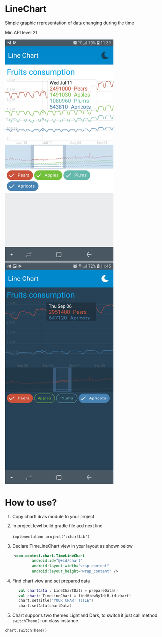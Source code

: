 # LineChart
Simple graphic representation of data changing during the time

Min API level 21

<p float="left">
   <img src="https://github.com/Windmill-hq/LineChart/blob/readme/images/day.jpg" alt="drawing" width="350"/>
   <img src="https://github.com/Windmill-hq/LineChart/blob/readme/images/night.jpg" alt="drawing" width="350"/>
</p>

# How to use?

1. Copy chartLib as module to your project 
2. In project level build.gradle file add next line  <br />
  <code>  implementation project(':chartLib')  </code> 
  
3. Declare TimeLineChart view in your layout as shown below
```xml
    <com.contest.chart.TimeLineChart
            android:id="@+id/chart"
            android:layout_width="wrap_content"
            android:layout_height="wrap_content" /> 
```

4. Find chart view and set prepared data
  ```kotlin 
        val chartData : LineChartData = prepareData()
        val chart: TimeLineChart = findViewById(R.id.chart)
        chart.setTitle("YOUR CHART TITLE")
        chart.setData(chartData)
  ```
          
5. Chart supports two themes Light and Dark, to switch it just call method <code>switchTheme()</code> on class instance <br />
  ```kotlin 
  chart.switchTheme()
 ```
 

